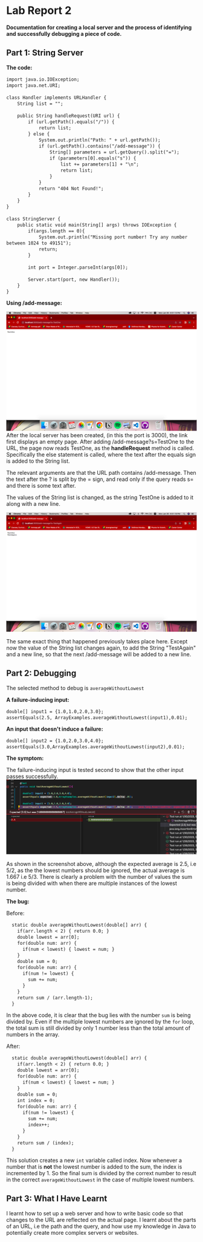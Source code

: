 # Lab Report 2

**Documentation for creating a local server and the process of identifying and successfully debugging a piece of code.**

## Part 1: String Server

**The code:**
```
import java.io.IOException;
import java.net.URI;

class Handler implements URLHandler {
    String list = "";

    public String handleRequest(URI url) {
        if (url.getPath().equals("/")) {
            return list;
        } else {
            System.out.println("Path: " + url.getPath());
            if (url.getPath().contains("/add-message")) {
                String[] parameters = url.getQuery().split("=");
                if (parameters[0].equals("s")) {
                    list += parameters[1] + "\n";
                    return list;
                }
            }
            return "404 Not Found!";
        }
    }
}

class StringServer {
    public static void main(String[] args) throws IOException {
        if(args.length == 0){
            System.out.println("Missing port number! Try any number between 1024 to 49151");
            return;
        }

        int port = Integer.parseInt(args[0]);

        Server.start(port, new Handler());
    }
}
```

**Using /add-message:**

![/add-message 1](LAB201.png)
After the local server has been created, (in this the port is 3000), the link first displays an empty page. After adding /add-message?s=TestOne to the URL, the page now reads TestOne, as the **handleRequest** method is called. Specifically the else statement is called, where the text after the equals sign is added to the String list.

The relevant arguments are that the URL path contains /add-message. Then the text after the ? is split by the = sign, and read only if the query reads s= and there is some text after.

The values of the String list is changed, as the string TestOne is added to it along with a new line.

![/add-message 2](LAB202.png)

The same exact thing that happened previously takes place here. Except now the value of the String list changes again, to add the String "TestAgain" and a new line, so that the next /add-message will be added to a new line.

## Part 2: Debugging

The selected method to debug is `averageWithoutLowest`

**A failure-inducing input:**
```
double[] input1 = {1.0,1.0,2.0,3.0};
assertEquals(2.5, ArrayExamples.averageWithoutLowest(input1),0.01);
```

**An input that doesn't induce a failure:**
```
double[] input2 = {1.0,2.0,3.0,4.0};
assertEquals(3.0,ArrayExamples.averageWithoutLowest(input2),0.01);
```

**The symptom:**

The failure-inducing input is tested second to show that the other input passes successfully.
![symptom of bug](LAB203.png)

As shown in the screenshot above, although the expected average is 2.5, i.e 5/2, as the the lowest numbers should be ignored, the actual average is 1.667 i.e 5/3. There is clearly a problem with the number of values the sum is being divided with when there are multiple instances of the lowest number.

**The bug:**

Before:
```
  static double averageWithoutLowest(double[] arr) {
    if(arr.length < 2) { return 0.0; }
    double lowest = arr[0];
    for(double num: arr) {
      if(num < lowest) { lowest = num; }
    }
    double sum = 0;
    for(double num: arr) {
      if(num != lowest) { 
        sum += num;
      }
    }
    return sum / (arr.length-1);
  }
```
In the above code, it is clear that the bug lies with the number `sum` is being divided by. Even if the multiple lowest numbers are ignored by the `for` loop, the total sum is still divided by only 1 number less than the total amount of numbers in the array.

After:
```
  static double averageWithoutLowest(double[] arr) {
    if(arr.length < 2) { return 0.0; }
    double lowest = arr[0];
    for(double num: arr) {
      if(num < lowest) { lowest = num; }
    }
    double sum = 0;
    int index = 0;
    for(double num: arr) {
      if(num != lowest) { 
        sum += num;
        index++;
      }
    }
    return sum / (index);
  }
```
This solution creates a new `int` variable called index. Now whenever a number that is **not** the lowest number is added to the sum, the index is incremented by 1. So the final sum is divided by the corrext number to result in the correct `averageWithoutLowest` in the case of multiple lowest numbers.

## Part 3: What I Have Learnt
I learnt how to set up a web server and how to write basic code so that changes to the URL are reflected on the actual page. I learnt about the parts of an URL, i.e the path and the query, and how use my knowledge in Java to  potentially create more complex servers or websites.

